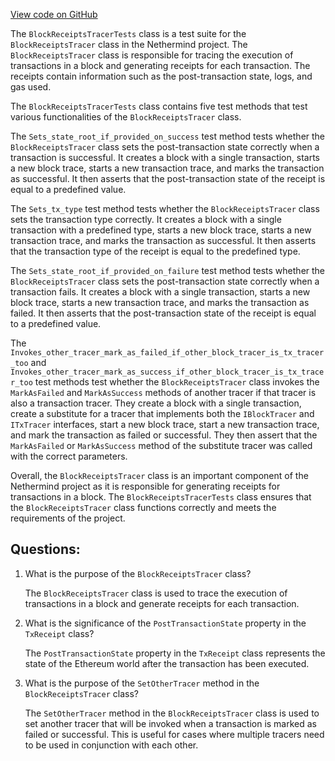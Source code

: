 [View code on GitHub](https://github.com/nethermindeth/nethermind/Nethermind.Evm.Test/Tracing/BlockReceiptsTracerTests.cs)

The `BlockReceiptsTracerTests` class is a test suite for the `BlockReceiptsTracer` class in the Nethermind project. The `BlockReceiptsTracer` class is responsible for tracing the execution of transactions in a block and generating receipts for each transaction. The receipts contain information such as the post-transaction state, logs, and gas used. 

The `BlockReceiptsTracerTests` class contains five test methods that test various functionalities of the `BlockReceiptsTracer` class. 

The `Sets_state_root_if_provided_on_success` test method tests whether the `BlockReceiptsTracer` class sets the post-transaction state correctly when a transaction is successful. It creates a block with a single transaction, starts a new block trace, starts a new transaction trace, and marks the transaction as successful. It then asserts that the post-transaction state of the receipt is equal to a predefined value. 

The `Sets_tx_type` test method tests whether the `BlockReceiptsTracer` class sets the transaction type correctly. It creates a block with a single transaction with a predefined type, starts a new block trace, starts a new transaction trace, and marks the transaction as successful. It then asserts that the transaction type of the receipt is equal to the predefined type. 

The `Sets_state_root_if_provided_on_failure` test method tests whether the `BlockReceiptsTracer` class sets the post-transaction state correctly when a transaction fails. It creates a block with a single transaction, starts a new block trace, starts a new transaction trace, and marks the transaction as failed. It then asserts that the post-transaction state of the receipt is equal to a predefined value. 

The `Invokes_other_tracer_mark_as_failed_if_other_block_tracer_is_tx_tracer_too` and `Invokes_other_tracer_mark_as_success_if_other_block_tracer_is_tx_tracer_too` test methods test whether the `BlockReceiptsTracer` class invokes the `MarkAsFailed` and `MarkAsSuccess` methods of another tracer if that tracer is also a transaction tracer. They create a block with a single transaction, create a substitute for a tracer that implements both the `IBlockTracer` and `ITxTracer` interfaces, start a new block trace, start a new transaction trace, and mark the transaction as failed or successful. They then assert that the `MarkAsFailed` or `MarkAsSuccess` method of the substitute tracer was called with the correct parameters. 

Overall, the `BlockReceiptsTracer` class is an important component of the Nethermind project as it is responsible for generating receipts for transactions in a block. The `BlockReceiptsTracerTests` class ensures that the `BlockReceiptsTracer` class functions correctly and meets the requirements of the project.
## Questions: 
 1. What is the purpose of the `BlockReceiptsTracer` class?
    
    The `BlockReceiptsTracer` class is used to trace the execution of transactions in a block and generate receipts for each transaction.

2. What is the significance of the `PostTransactionState` property in the `TxReceipt` class?
    
    The `PostTransactionState` property in the `TxReceipt` class represents the state of the Ethereum world after the transaction has been executed.

3. What is the purpose of the `SetOtherTracer` method in the `BlockReceiptsTracer` class?
    
    The `SetOtherTracer` method in the `BlockReceiptsTracer` class is used to set another tracer that will be invoked when a transaction is marked as failed or successful. This is useful for cases where multiple tracers need to be used in conjunction with each other.